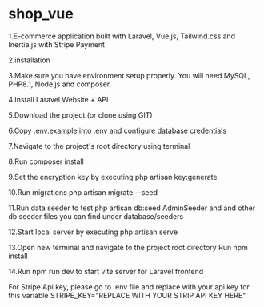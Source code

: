 # shop_vue
1.E-commerce application built with Laravel, Vue.js, Tailwind.css and Inertia.js with Stripe Payment

2.installation

3.Make sure you have environment setup properly. You will need MySQL, PHP8.1, Node.js and composer.

4.Install Laravel Website + API

5.Download the project (or clone using GIT)

6.Copy .env.example into .env and configure database credentials

7.Navigate to the project's root directory using terminal

8.Run composer install

9.Set the encryption key by executing php artisan key:generate

10.Run migrations php artisan migrate --seed

11.Run data seeder to test  php artisan db:seed AdminSeeder and and other db seeder files you can find under database/seeders

12.Start local server by executing php artisan serve

13.Open new terminal and navigate to the project root directory Run npm install

14.Run npm run dev to start vite server for Laravel frontend

For Stripe Api key, please go to .env file and replace with your api key for this variable STRIPE_KEY="REPLACE WITH YOUR STRIP API KEY HERE"


